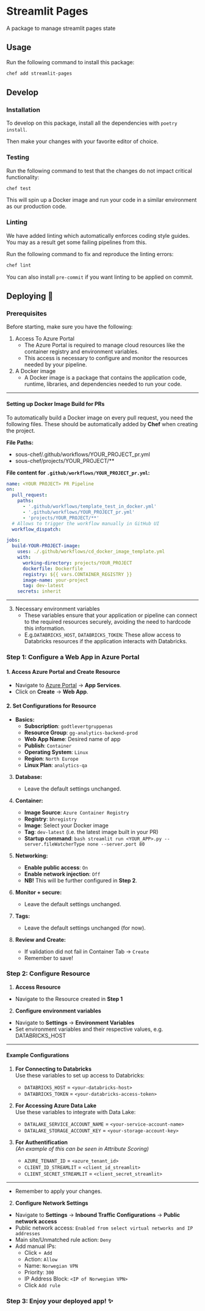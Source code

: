 # Streamlit Pages

A package to manage streamlit pages state

## Usage
Run the following command to install this package:

```bash
chef add streamlit-pages
```

## Develop

### Installation
To develop on this package, install all the dependencies with `poetry install`.

Then make your changes with your favorite editor of choice.


### Testing
Run the following command to test that the changes do not impact critical functionality:

```bash
chef test
```
This will spin up a Docker image and run your code in a similar environment as our production code.

### Linting
We have added linting which automatically enforces coding style guides.
You may as a result get some failing pipelines from this.

Run the following command to fix and reproduce the linting errors:

```bash
chef lint
```

You can also install `pre-commit` if you want linting to be applied on commit.


## Deploying :rocket:

### Prerequisites

Before starting, make sure you have the following:

1. Access To Azure Portal
    - The Azure Portal is required to manage cloud resources like the container registry and environment variables.
    - This access is necessary to configure and monitor the resources needed by your pipeline. 
2. A Docker image
    - A Docker image is a package that contains the application code, runtime, libraries, and dependencies needed to run your code.
---
#### Setting up Docker Image Build for PRs
To automatically build a Docker image on every pull request, you need the following files. These should be automatically added by **Chef** when creating the project.

**File Paths:**
- sous-chef/.github/workflows/YOUR_PROJECT_pr.yml
- sous-chef/projects/YOUR_PROJECT/**

**File content for `.github/workflows/YOUR_PROJECT_pr.yml`:**
```yaml
name: <YOUR PROJECT> PR Pipeline
on:
  pull_request:
    paths:
      - '.github/workflows/template_test_in_docker.yml'
      - '.github/workflows/YOUR_PROJECT_pr.yml'
      - 'projects/YOUR_PROJECT/**'
  # Allows to trigger the workflow manually in GitHub UI
  workflow_dispatch:  

jobs:
  build-YOUR-PROJECT-image:
    uses: ./.github/workflows/cd_docker_image_template.yml
    with:
      working-directory: projects/YOUR_PROJECT
      dockerfile: Dockerfile
      registry: ${{ vars.CONTAINER_REGISTRY }}
      image-name: your-project
      tag: dev-latest
    secrets: inherit
```
---
3. Necessary environment variables
    - These variables ensure that your application or pipeline can connect to the required resources securely, avoiding the need to hardcode this information.
    - E.g.`DATABRICKS_HOST`, `DATABRICKS_TOKEN`: These allow access to Databricks resources  if the application interacts with Databricks.


### Step 1: Configure a Web App in Azure Portal

#### 1. Access Azure Portal and Create Resource
- Navigate to [Azure Portal](https://portal.azure.com/#home) -> **App Services**.
- Click on **Create** -> **Web App**.


#### 2. Set Configurations for Resource

- **Basics:**
    - **Subscription**: `godtlevertgruppenas`
    - **Resource Group**: `gg-analytics-backend-prod`
    - **Web App Name**: Desired name of app 
    - **Publish**: `Container`
    - **Operating System**: `Linux`
    - **Region**: `North Europe`
    - **Linux Plan**: `analytics-qa`

3. **Database:**
    - Leave the default settings unchanged.

4. **Container:**
    - **Image Source**: `Azure Container Registry`
    - **Registry**: `bhregistry`
    - **Image**: Select your Docker image
    - **Tag**: `dev-latest` (i.e. the latest image built in your PR)
    - **Startup command**: `bash streamlit run <YOUR_APP>.py --server.fileWatcherType none --server.port 80`

5. **Networking:**
    - **Enable public access**: `On`
    - **Enable network injection**: `Off`
    - **NB!** This will be further configured in **Step 2**.

6. **Monitor + secure:**
    - Leave the default settings unchanged.

7. **Tags:**
    - Leave the default settings unchanged (for now).

8. **Review and Create:**
    - If validation did not fail in Container Tab -> `Create`
    - Remember to save!


### Step 2: Configure Resource

1. **Access Resource**
- Navigate to the Resource created in **Step 1**

2. **Configure environment variables**
- Navigate to **Settings** -> **Environment Variables**
- Set environment variables and their respective values, e.g. DATABRICKS_HOST
---
#### **Example Configurations**

1. **For Connecting to Databricks**  
   Use these variables to set up access to Databricks:  
   - `DATABRICKS_HOST` = `<your-databricks-host>`  
   - `DATABRICKS_TOKEN` = `<your-databricks-access-token>`  

2. **For Accessing Azure Data Lake**  
   Use these variables to integrate with Data Lake:  
   - `DATALAKE_SERVICE_ACCOUNT_NAME` = `<your-service-account-name>`  
   - `DATALAKE_STORAGE_ACCOUNT_KEY` = `<your-storage-account-key>`  

3. **For Authentification**  
   *(An example of this can be seen in Attribute Scoring)* 
   - `AZURE_TENANT_ID` = `<azure_tenant_id>`  
   - `CLIENT_ID_STREAMLIT` = `<client_id_streamlit>`  
   - `CLIENT_SECRET_STREAMLIT` = `<client_secret_streamlit>`
---
- Remember to apply your changes.

2. **Configure Network Settings**
- Navigate to **Settings** -> **Inbound Traffic Configurations** -> **Public network access**
- Public network access: `Enabled from select virtual networks and IP addresses`
- Main site/Unmatched rule action: `Deny`
- Add manual IPs:
    - Click `+ Add`
    - Action: `Allow`
    - Name: `Norwegian VPN`
    - Priority: `300`
    - IP Address Block: `<IP of Norwegian VPN>`
    - Click `Add rule`

### Step 3: Enjoy your deployed app! :sparkles: